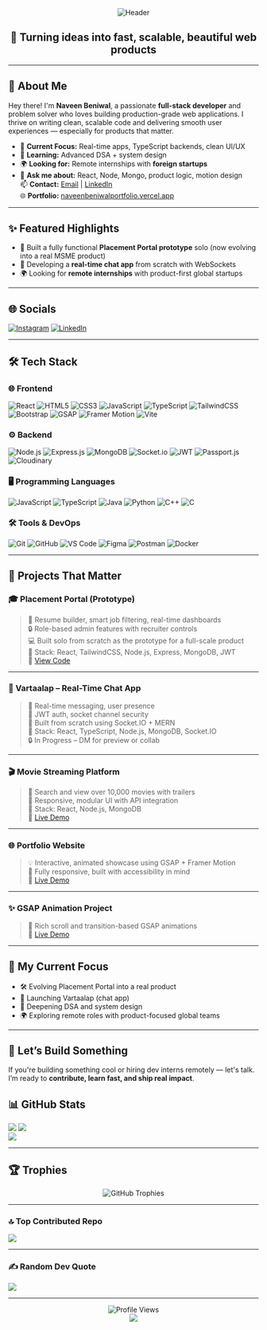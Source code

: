 <!-- Header Section -->
<div align="center">
  <img src="https://capsule-render.vercel.app/api?type=waving&color=gradient&height=200&text=Naveen%20Beniwal&fontAlign=50&fontAlignY=40&fontSize=45&desc=Full%20Stack%20Developer%20%7C%20Product%20Builder%20%7C%20Open%20to%20Remote%20Internships&descAlign=50&descAlignY=60" alt="Header" />
</div>

<h2 align="center">🚀 Turning ideas into fast, scalable, beautiful web products</h2>

---

## 👋 About Me

Hey there! I'm **Naveen Beniwal**, a passionate **full-stack developer** and problem solver who loves building production-grade web applications. I thrive on writing clean, scalable code and delivering smooth user experiences — especially for products that matter.

- 🔭 **Current Focus:** Real-time apps, TypeScript backends, clean UI/UX
- 🌱 **Learning:** Advanced DSA + system design
- 🌍 **Looking for:** Remote internships with **foreign startups**
- 💬 **Ask me about:** React, Node, Mongo, product logic, motion design  
📫 **Contact:** [Email](mailto:naveenbeniwal00001@gmail.com) | [LinkedIn](https://www.linkedin.com/in/naveen-beniwal-40b719313)  
🌐 **Portfolio:** [naveenbeniwalportfolio.vercel.app](https://naveenbeniwalportfolio.vercel.app/)

---

## ✨ Featured Highlights

- 🚀 Built a fully functional **Placement Portal prototype** solo (now evolving into a real MSME product)
- 💬 Developing a **real-time chat app** from scratch with WebSockets
- 🌍 Looking for **remote internships** with product-first global startups

---
## 🌐 Socials

[![Instagram](https://img.shields.io/badge/Instagram-%23E4405F.svg?logo=Instagram&logoColor=white)](https://instagram.com/naveen_beniwal_265)
[![LinkedIn](https://img.shields.io/badge/LinkedIn-%230077B5.svg?logo=linkedin&logoColor=white)](https://linkedin.com/in/naveen-beniwal-40b719313)

---

## 🛠️ Tech Stack

### 🌐 Frontend
![React](https://img.shields.io/badge/-React-61DAFB?style=flat&logo=react&logoColor=white)
![HTML5](https://img.shields.io/badge/-HTML5-E34F26?style=flat&logo=html5&logoColor=white)
![CSS3](https://img.shields.io/badge/-CSS3-1572B6?style=flat&logo=css3&logoColor=white)
![JavaScript](https://img.shields.io/badge/-JavaScript-F7DF1E?style=flat&logo=javascript&logoColor=white)
![TypeScript](https://img.shields.io/badge/-TypeScript-3178C6?style=flat&logo=typescript&logoColor=white)
![TailwindCSS](https://img.shields.io/badge/-TailwindCSS-38B2AC?style=flat&logo=tailwind-css&logoColor=white)
![Bootstrap](https://img.shields.io/badge/-Bootstrap-7952B3?style=flat&logo=bootstrap&logoColor=white)
![GSAP](https://img.shields.io/badge/-GSAP-88CE02?style=flat&logo=greensock&logoColor=white)
![Framer Motion](https://img.shields.io/badge/-Framer%20Motion-0055FF?style=flat&logo=framer&logoColor=white)
![Vite](https://img.shields.io/badge/-Vite-646CFF?style=flat&logo=vite&logoColor=white)

### ⚙️ Backend
![Node.js](https://img.shields.io/badge/-Node.js-339933?style=flat&logo=node.js&logoColor=white)
![Express.js](https://img.shields.io/badge/-Express.js-000000?style=flat&logo=express&logoColor=white)
![MongoDB](https://img.shields.io/badge/-MongoDB-47A248?style=flat&logo=mongodb&logoColor=white)
![Socket.io](https://img.shields.io/badge/-Socket.io-010101?style=flat&logo=socket.io&logoColor=white)
![JWT](https://img.shields.io/badge/-JWT-black?style=flat&logo=json-web-tokens&logoColor=white)
![Passport.js](https://img.shields.io/badge/-Passport.js-34E27A?style=flat&logo=passport&logoColor=white)
![Cloudinary](https://img.shields.io/badge/-Cloudinary-3448C5?style=flat&logo=cloudinary&logoColor=white)


### 🖥️ Programming Languages
![JavaScript](https://img.shields.io/badge/-JavaScript-F7DF1E?style=flat&logo=javascript&logoColor=white)
![TypeScript](https://img.shields.io/badge/-TypeScript-3178C6?style=flat&logo=typescript&logoColor=white)
![Java](https://img.shields.io/badge/-Java-007396?style=flat&logo=java&logoColor=white)
![Python](https://img.shields.io/badge/-Python-3776AB?style=flat&logo=python&logoColor=white)
![C++](https://img.shields.io/badge/-C++-00599C?style=flat&logo=c%2B%2B&logoColor=white)
![C](https://img.shields.io/badge/-C-A8B9CC?style=flat&logo=c&logoColor=white)

### 🛠️ Tools & DevOps
![Git](https://img.shields.io/badge/-Git-F05032?style=flat&logo=git&logoColor=white)
![GitHub](https://img.shields.io/badge/-GitHub-181717?style=flat&logo=github&logoColor=white)
![VS Code](https://img.shields.io/badge/-VS%20Code-007ACC?style=flat&logo=visual-studio-code&logoColor=white)
![Figma](https://img.shields.io/badge/-Figma-F24E1E?style=flat&logo=figma&logoColor=white)
![Postman](https://img.shields.io/badge/-Postman-FF6C37?style=flat&logo=postman&logoColor=white)
![Docker](https://img.shields.io/badge/-Docker-2496ED?style=flat&logo=docker&logoColor=white)

---

## 🚀 Projects That Matter

### 🎓 Placement Portal (Prototype)
> 🧾 Resume builder, smart job filtering, real-time dashboards  
> 🔒 Role-based admin features with recruiter controls  
> 💻 Built solo from scratch as the prototype for a full-scale product  
📌 Stack: React, TailwindCSS, Node.js, Express, MongoDB, JWT  
🔗 [View Code](https://github.com/Naveen-Beniwal/PlacementApp)

---

### 💬 Vartaalap – Real-Time Chat App
> 💬 Real-time messaging, user presence  
> 🔐 JWT auth, socket channel security  
> 🧰 Built from scratch using Socket.IO + MERN  
📌 Stack: React, TypeScript, Node.js, MongoDB, Socket.IO  
🔒 In Progress – DM for preview or collab

---

### 🎬 Movie Streaming Platform
> 🎥 Search and view over 10,000 movies with trailers  
> 📱 Responsive, modular UI with API integration  
📌 Stack: React, Node.js, MongoDB  
🔗 [Live Demo](https://upgraded-mern-stack-video-platform.onrender.com)

---

### 🌐 Portfolio Website
> 💡 Interactive, animated showcase using GSAP + Framer Motion  
> 📱 Fully responsive, built with accessibility in mind  
🔗 [Live Demo](https://naveenbeniwalportfolio.vercel.app)

---

### ✨ GSAP Animation Project
> 🎨 Rich scroll and transition-based GSAP animations  
🔗 [Live Demo](https://naveen-beniwal.github.io/my_project_1/)

---
## 🧭 My Current Focus

- 🛠️ Evolving Placement Portal into a real product
- 💬 Launching Vartaalap (chat app)
- 🧠 Deepening DSA and system design
- 🌍 Exploring remote roles with product-focused global teams

---
## 🤝 Let’s Build Something

If you're building something cool or hiring dev interns remotely — let's talk.  
I’m ready to **contribute, learn fast, and ship real impact**.


## 📊 GitHub Stats

![](https://github-readme-stats.vercel.app/api?username=Naveen-Beniwal&theme=aura&hide_border=false&include_all_commits=true&count_private=true&v=2)
![](https://github-readme-streak-stats.herokuapp.com/?user=Naveen-Beniwal&theme=aura&hide_border=false)<br/>
![](https://github-readme-stats.vercel.app/api/top-langs/?username=Naveen-Beniwal&theme=aura&hide_border=false&layout=compact)

---


## 🏆 Trophies

<div align="center">
  <img src="https://github-profile-trophy.vercel.app/?username=Naveen-Beniwal&theme=juicyfresh&no-frame=true&no-bg=true&column=7&margin-w=15&margin-h=15" alt="GitHub Trophies" />
</div>

---

### 🔝 Top Contributed Repo
![](https://github-contributor-stats.vercel.app/api?username=Naveen-Beniwal&limit=5&theme=algolia&combine_all_yearly_contributions=true)

---

### ✍️ Random Dev Quote
![](https://quotes-github-readme.vercel.app/api?type=horizontal&theme=tokyonight)

---

<div align="center">
  <img src="https://komarev.com/ghpvc/?username=Naveen-Beniwal&label=Profile%20Views&color=brightgreen&style=flat-square" alt="Profile Views" />
</div>

<div align="center">
  <img src="https://capsule-render.vercel.app/api?type=waving&color=gradient&height=150&section=footer" />
</div>
